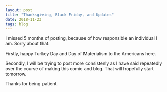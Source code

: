 ```yaml
---
layout: post
title: "Thanksgiving, Black Friday, and Updates"
date: 2018-11-23
tags: blog
---
```

I missed 5 months of posting, because of how responsible an individual I am. Sorry about that.

Firstly, happy Turkey Day and Day of Materialism to the Americans here.

Secondly, I will be trying to post more consistenly as I have said repeatedly over the course of making this comic and blog. That will hopefully start tomorrow.

Thanks for being patient.